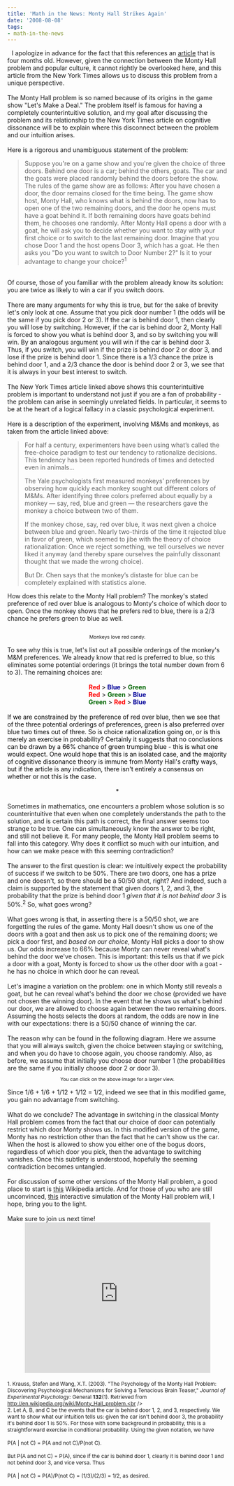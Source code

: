 ```yaml
---
title: 'Math in the News: Monty Hall Strikes Again'
date: '2008-08-08'
tags:
- math-in-the-news
---
```


<a onblur="try {parent.deselectBloggerImageGracefully();} catch(e) {}" href="http://2.bp.blogspot.com/_fM0L9abY3bo/SJxoXDsjBdI/AAAAAAAAACw/H6DgZCY5M7U/s1600-h/Hall.jpg"><img style="margin: 0pt 10px 10px 0pt; float: left; cursor: pointer;" src="http://2.bp.blogspot.com/_fM0L9abY3bo/SJxoXDsjBdI/AAAAAAAAACw/H6DgZCY5M7U/s320/Hall.jpg" alt="" id="BLOGGER_PHOTO_ID_5232171612436104658" border="0" /></a>I apologize in advance for the fact that this references an <a href="http://www.nytimes.com/2008/04/08/science/08tier.html?_r=1&amp;scp=3&amp;sq=monty%20hall%20problem&amp;st=cse&amp;oref=slogin">article</a> that is four months old.   However, given the connection between the Monty Hall problem and popular culture, it cannot rightly be overlooked here, and this article from the New York Times allows us to discuss this problem from a unique perspective.<br /><br />The Monty Hall problem is so named because of its origins in the game show "Let's Make a Deal."  The problem itself is famous for having a completely counterintuitive solution, and my goal after discussing the problem and its relationship to the New York Times article on cognitive dissonance will be to explain where this disconnect between the problem and our intuition arises.<br /><br />Here is a rigorous and unambiguous statement of the problem:<br /><blockquote>Suppose you're on a game show and you're given the choice of three doors. Behind one door is a car; behind the others, goats. The car and the goats were placed randomly behind the doors before the show. The rules of the game show are as follows: After you have chosen a door, the door remains closed for the time being. The game show host, Monty Hall, who knows what is behind the doors, now has to open one of the two remaining doors, and the door he opens must have a goat behind it. If both remaining doors have goats behind them, he chooses one randomly. After Monty Hall opens a door with a goat, he will ask you to decide whether you want to stay with your first choice or to switch to the last remaining door. Imagine that you chose Door 1 and the host opens Door 3, which has a goat. He then asks you "Do you want to switch to Door Number 2?" Is it to your advantage to change your choice?<sup>1</sup><br /></blockquote><br />Of course, those of you familiar with the problem already know its solution: you are twice as likely to win a car if you switch doors.<br /><br />There are many arguments for why this is true, but for the sake of brevity let's only look at one.  Assume that you pick door number 1 (the odds will be the same if you pick door 2 or 3).  If the car is behind door 1, then clearly you will lose by switching.  However, if the car is behind door 2, Monty Hall is forced to show you what is behind door 3, and so by switching you will win.  By an analogous argument you will win if the car is behind door 3.  Thus, if you switch,  you will win if the prize is behind door 2 or door 3, and lose if the prize is behind door 1.  Since there is a 1/3 chance the prize is behind door 1, and a 2/3 chance the door is behind door 2 or 3, we see that it is always in your best interest to switch.<br /><br />The New York Times article linked above shows this counterintuitive problem is important to understand not just if you are a fan of probability - the problem can arise in seemingly unrelated fields.  In particular, it seems to be at the heart of a logical fallacy in a classic psychological experiment.<br /><br />Here is a description of the experiment, involving M&amp;Ms and monkeys, as taken from the article linked above:<br /><blockquote><p>For half a century, experimenters have been using what’s called the free-choice paradigm to test our tendency to rationalize decisions. This tendency has been reported hundreds of times and detected even in animals...</p><p>The Yale psychologists first measured monkeys’ preferences by observing how quickly each monkey sought out different colors of M&amp;Ms. After identifying three colors preferred about equally by a monkey — say, red, blue and green — the researchers gave the monkey a choice between two of them. </p><p>If the monkey chose, say, red over blue, it was next given a choice between blue and green. Nearly two-thirds of the time it rejected blue in favor of green, which seemed to jibe with the theory of choice rationalization: Once we reject something, we tell ourselves we never liked it anyway (and thereby spare ourselves the painfully dissonant thought that we made the wrong choice). </p><p>But Dr. Chen says that the monkey’s distaste for blue can be completely explained with statistics alone.<br /></p></blockquote>How does this relate to the Monty Hall problem?  The monkey's stated preference of red over blue is analogous to Monty's choice of which door to open.  Once the monkey shows that he prefers red to blue, there is a 2/3 chance he prefers green to blue as well.<br /><br /><div style="text-align: center;"><a onblur="try {parent.deselectBloggerImageGracefully();} catch(e) {}" href="http://2.bp.blogspot.com/_fM0L9abY3bo/SJx8zUjylnI/AAAAAAAAAC4/1dFzUK4AxhY/s1600-h/monkey.jpg"><img style="margin: 0px auto 10px; display: block; text-align: center; cursor: pointer;" src="http://2.bp.blogspot.com/_fM0L9abY3bo/SJx8zUjylnI/AAAAAAAAAC4/1dFzUK4AxhY/s320/monkey.jpg" alt="" id="BLOGGER_PHOTO_ID_5232194088231671410" border="0" /></a><span style="font-size:78%;">Monkeys love red candy.<br /><br /></span></div>To see why this is true, let's list out all possible orderings of the monkey's M&amp;M preferences.  We already know that red is preferred to blue, so this eliminates some potential orderings (it brings the total number down from 6 to 3).  The remaining choices are:<br /><br /><div style="text-align: center;"><span style="color: rgb(255, 0, 0); font-weight: bold;">Red </span><span style="color: rgb(255, 0, 0);"><span style="color: rgb(0, 0, 0);">> <span style="color: rgb(0, 0, 153);"><span style="font-weight: bold;">Blue</span></span> > <span style="color: rgb(0, 102, 0); font-weight: bold;">Green</span><br /><span style="font-weight: bold;"><span style="color: rgb(255, 0, 0);">Red</span></span> > <span style="font-weight: bold;"><span style="color: rgb(0, 102, 0);">Green</span></span> > <span style="color: rgb(0, 0, 153);"><span style="font-weight: bold;">Blue</span></span><br /><span style="color: rgb(0, 102, 0);"><span style="font-weight: bold;">Green</span></span> > <span style="color: rgb(255, 0, 0);"><span style="font-weight: bold;">Red</span></span> > <span style="color: rgb(0, 0, 153);"><span style="font-weight: bold;">Blue<br /></span></span></span></span><div style="text-align: left;"><span style="color: rgb(255, 0, 0);"><br /><span style="color: rgb(0, 0, 0);">If we are constrained by the preference of red over blue, then we see that of the three potential orderings of preferences, green is also preferred over blue two times out of three.  So is choice rationalization going on, or is this merely an exercise in probability?  Certainly it suggests that no conclusions can be drawn by a 66% chance of green trumping blue - this is what one would expect.  One would hope that this is an isolated case, and the majority of cognitive dissonance theory is immune from Monty Hall's crafty ways, but if the article is any indication, there isn't entirely a consensus on whether or not this is the case.<br /><br /></span></span><div style="text-align: center;"><span style="color: rgb(255, 0, 0);"><span style="color: rgb(0, 0, 0);"><span style="color: rgb(0, 0, 0);">*</span></span></span><br /><span style="color: rgb(255, 0, 0);"><span style="color: rgb(0, 0, 0);"><span style="color: rgb(0, 0, 0);"><br /></span></span></span><div style="text-align: left;">Sometimes in mathematics, one encounters a problem whose solution is so counterintuitive that even when one completely understands the path to the solution, and is certain this path is correct, the final answer seems too strange to be true.  One can simultaneously know the answer to be right, and still not believe it.  For many people, the Monty Hall problem seems to fall into this category.  Why does it conflict so much with our intuition, and how can we make peace with this seeming contradiction?<br /><br />The answer to the first question is clear: we intuitively expect the probability of success if we switch to be 50%.  There are two doors, one has a prize and one doesn't, so there should be a 50/50 shot, right?  And indeed, such a claim is supported by the statement that given doors 1, 2, and 3, the probability that the prize is behind door 1 <span style="font-style: italic;">given that it is not behind door 3</span> is 50%.<sup>2</sup>  So, what goes wrong?<br /><br />What goes wrong is that, in asserting there is a 50/50 shot, we are forgetting the rules of the game.  Monty Hall doesn't show us one of the doors with a goat and then ask us to pick one of the remaining doors; we pick a door first, and <span style="font-style: italic;">based on our choice</span>, Monty Hall picks a door to show us.  Our odds increase to 66% because Monty can never reveal what's behind the door we've chosen.  This is important: this tells us that if we pick a door with a goat, Monty is forced to show us the other door with a goat - he has no choice in which door he can reveal.<br /><br />Let's imagine a variation on the problem: one in which Monty still reveals a goat, but he can reveal what's behind the door we chose (provided we have not chosen the winning door).  In the event that he shows us what's behind our door, we are allowed to choose again between the two remaining doors.  Assuming the hosts selects the doors at random, the odds are now in line with our expectations: there is a 50/50 chance of winning the car.<br /><br /><div style="text-align: center;"><div style="text-align: center;"><div style="text-align: left;">The reason why can be found in the following diagram.  Here we assume that you will always switch, given the choice between staying or switching, and when you do have to choose again, you choose randomly.   Also, as before, we assume that initially you choose door number 1 (the  probabilities are the same if you initially choose door 2 or door 3).<br /></div> <a onblur="try {parent.deselectBloggerImageGracefully();} catch(e) {}" href="http://4.bp.blogspot.com/_fM0L9abY3bo/SJyKO00KAmI/AAAAAAAAADA/8RD3mSNn31A/s1600-h/newmonty.jpg"><img style="margin: 0px auto 10px; display: block; text-align: center; cursor: pointer;" src="http://4.bp.blogspot.com/_fM0L9abY3bo/SJyKO00KAmI/AAAAAAAAADA/8RD3mSNn31A/s400/newmonty.jpg" alt="" id="BLOGGER_PHOTO_ID_5232208854397878882" border="0" /></a><span style="font-size:78%;">You can click on the above image for a larger view.</span><br /></div><span style="font-size:78%;"><br /></span></div>Since 1/6 + 1/6 + 1/12 + 1/12 = 1/2, indeed we see that in this modified game, you gain no advantage from switching.<br /><br />What do we conclude?  The advantage in switching in the classical Monty Hall problem comes from the fact that our choice of door can potentially restrict which door Monty shows us.  In this modified version of the game, Monty has no restriction other than the fact that he can't show us the car.  When the host is allowed to show you either one of the bogus doors, regardless of which door you pick, then the advantage to switching vanishes.  Once this subtlety is understood, hopefully the seeming contradiction becomes untangled.<br /><br />For discussion of some other versions of the Monty Hall problem, a good place to start is <a href="http://en.wikipedia.org/wiki/Monty_Hall_problem">this</a> Wikipedia article.  And for those of you who are still unconvinced, <a href="http://www.nytimes.com/2008/04/08/science/08monty.html">this</a> interactive simulation of the Monty Hall problem will, I hope, bring you to the light.<br /><br />Make sure to join us next time!<br /><center><object height="344" width="425"><param name="movie" value="http://www.youtube.com/v/CU7JJ7DGXe0&amp;hl=en&amp;fs=1"><param name="allowFullScreen" value="true"><embed src="http://www.youtube.com/v/CU7JJ7DGXe0&amp;hl=en&amp;fs=1" type="application/x-shockwave-flash" allowfullscreen="true" height="344" width="425"></embed></object><center><br /><div style="text-align: left;"><span style="font-size:85%;">1. Krauss, Stefen and Wang, X.T. (2003). "The Psychology of the Monty Hall Problem: Discovering Psychological Mechanisms for Solving a Tenacious Brain Teaser," <cite id="refKraussandWang2003">Journal of Experimental Psychology:</cite> General <b>132</b>(1).  Retrieved from http://en.wikipedia.org/wiki/Monty_Hall_problem.<br /><br />2. <cite id="condprob"></cite>Let A, B, and C be the events that the car is behind door 1, 2, and 3, respectively.  We want to show what our intuition tells us: given the car isn't behind door 3, the probability it's behind door 1 is 50%.  For those with some background in probability, this is a straightforward exercise in conditional probability.  Using the given notation, we have<br /><br />P(A | not C) = P(A and not C)/P(not C).<br /><br />But P(A and not C) = P(A), since if the car is behind door 1, clearly it is behind door 1 and not behind door 3, and vice versa.  Thus<br /><br />P(A | not C) = P(A)/P(not C) = (1/3)/(2/3) = 1/2, as desired.</span><br /></div></center></center></div></div></div></div>
